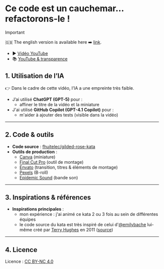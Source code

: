 # Ce code est un cauchemar… refactorons-le !

> [!important]
> 🇬🇧 The english version is available here ➡️ [link](./YOUTUBE.en.md).

- ▶️ [Vidéo YouTube](https://www.youtube.com/watch?v=bql1SxWoqVw)
- 📚 [YouTube & transparence](../../README.fr.md)

## 1. Utilisation de l’IA

👉 Dans le cadre de cette vidéo, l’IA a une empreinte très faible.

- J’ai utilisé **ChatGPT (GPT-5)** pour :
  - affiner le titre de la vidéo et la miniature
- J'ai utilisé **GitHub Copilot (GPT-4.1 Copilot)** pour :
  - m'aider à ajouter des tests (visible dans la vidéo)

---

## 2. Code & outils

- **Code source** : [fhuitelec/gilded-rose-kata](https://github.com/fhuitelec/gilded-rose-kata)
- **Outils de production** :
  - [Canva](https://www.canva.com/) (miniature)
  - [Final Cut Pro](https://www.apple.com/fr/final-cut-pro/) (outil de montage)
  - [Envato](https://elements.envato.com/) (transition, titres & éléments de montage)
  - [Pexels](www.pexels.com) (B-roll)
  - [Epidemic Sound](https://www.epidemicsound.com/) (bande son)

---

## 3. Inspirations & références

- **Inspirations principales** :
  - mon expérience : j'ai animé ce kata 2 ou 3 fois au sein de différentes équipes
  - le code source du kata est très inspiré de celui d'[@emilybache](https://github.com/emilybache) lui-même créé par [Terry Hughes](https://x.com/TerryHughes) en 2011 ([source](https://web.archive.org/web/20240525015111/https://iamnotmyself.com/refactor-this-the-gilded-rose-kata/))

---

## 4. Licence

Licence : [CC BY-NC 4.0](https://creativecommons.org/licenses/by-nc/4.0/)
